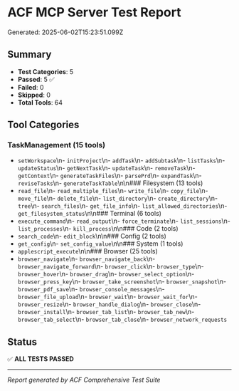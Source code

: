 # ACF MCP Server Test Report

Generated: 2025-06-02T15:23:51.099Z

## Summary
- **Test Categories**: 5
- **Passed**: 5 ✅
- **Failed**: 0 
- **Skipped**: 0 
- **Total Tools**: 64

## Tool Categories
### TaskManagement (15 tools)
- `setWorkspace`\n- `initProject`\n- `addTask`\n- `addSubtask`\n- `listTasks`\n- `updateStatus`\n- `getNextTask`\n- `updateTask`\n- `removeTask`\n- `getContext`\n- `generateTaskFiles`\n- `parsePrd`\n- `expandTask`\n- `reviseTasks`\n- `generateTaskTable`\n\n### Filesystem (13 tools)
- `read_file`\n- `read_multiple_files`\n- `write_file`\n- `copy_file`\n- `move_file`\n- `delete_file`\n- `list_directory`\n- `create_directory`\n- `tree`\n- `search_files`\n- `get_file_info`\n- `list_allowed_directories`\n- `get_filesystem_status`\n\n### Terminal (6 tools)
- `execute_command`\n- `read_output`\n- `force_terminate`\n- `list_sessions`\n- `list_processes`\n- `kill_process`\n\n### Code (2 tools)
- `search_code`\n- `edit_block`\n\n### Config (2 tools)
- `get_config`\n- `set_config_value`\n\n### System (1 tools)
- `applescript_execute`\n\n### Browser (25 tools)
- `browser_navigate`\n- `browser_navigate_back`\n- `browser_navigate_forward`\n- `browser_click`\n- `browser_type`\n- `browser_hover`\n- `browser_drag`\n- `browser_select_option`\n- `browser_press_key`\n- `browser_take_screenshot`\n- `browser_snapshot`\n- `browser_pdf_save`\n- `browser_console_messages`\n- `browser_file_upload`\n- `browser_wait`\n- `browser_wait_for`\n- `browser_resize`\n- `browser_handle_dialog`\n- `browser_close`\n- `browser_install`\n- `browser_tab_list`\n- `browser_tab_new`\n- `browser_tab_select`\n- `browser_tab_close`\n- `browser_network_requests`

## Status
✅ **ALL TESTS PASSED**



---
*Report generated by ACF Comprehensive Test Suite*
